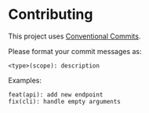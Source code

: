 # Contributing

This project uses [Conventional Commits](https://www.conventionalcommits.org/en/v1.0.0/).

Please format your commit messages as:

```
<type>(scope): description
```

Examples:

```
feat(api): add new endpoint
fix(cli): handle empty arguments
```
